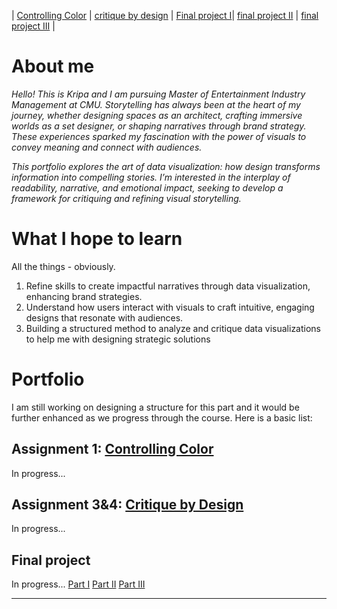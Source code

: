 | [Controlling Color](controlling-color) | [critique by design](crtique-by-design) | [Final project I](https://github.com/kripaj98/tswd-portfolio-templates/blob/5944ab03c33fb67ad74643b1a92c835772d2087d/final-project-part-one.md)| [final project II](https://github.com/kripaj98/tswd-portfolio-templates/blob/a00581b98bf81019d2fe10fd450371843fb3b941/final-project-part-two.md) | [final project III](https://github.com/kripaj98/tswd-portfolio-templates/blob/6ec7d4577695e5cc7ca4d7bb6e0f2024df1ae568/final-project-part-three.md) |


# About me
_Hello! This is Kripa and I am pursuing Master of Entertainment Industry Management at CMU. Storytelling has always been at the heart of my journey, whether designing spaces as an architect, crafting immersive worlds as a set designer, or shaping narratives through brand strategy. These experiences sparked my fascination with the power of visuals to convey meaning and connect with audiences._

_This portfolio explores the art of data visualization: how design transforms information into compelling stories. I’m interested in the interplay of readability, narrative, and emotional impact, seeking to develop a framework for critiquing and refining visual storytelling._

# What I hope to learn
All the things - obviously. 
1. Refine skills to create impactful narratives through data visualization, enhancing brand strategies.
2. Understand how users interact with visuals to craft intuitive, engaging designs that resonate with audiences.
3. Building a structured method to analyze and critique data visualizations to help me with designing strategic solutions

# Portfolio
I am still working on designing a structure for this part and it would be further enhanced as we progress through the course. Here is a basic list:

## Assignment 1: [Controlling Color](controlling-color)
In progress...

## Assignment 3&4: [Critique by Design](critique-by-design)
In progress... 

## Final project
In progress... 
[Part I](final-project-part-one)
[Part II](final-project-part-two)
[Part III](final-project-part-three)

---




